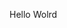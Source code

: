 Hello Wolrd





















































































































































































































































































































































































































































































































































































































































































































































































































































































































































































































































































































































































































































































































































































































































































































































































































































































































































































































































































































































































































































































































































































































































































































































































































































































































































































































































































